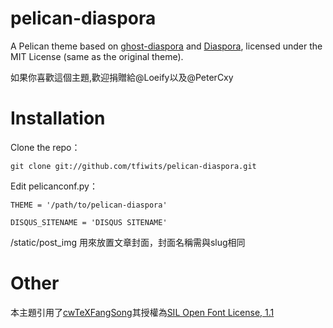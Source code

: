 # pelican-diaspora
A Pelican theme based on [ghost-diaspora](https://github.com/PeterCxy/ghost-diaspora) and [Diaspora](https://github.com/LoeiFy/Diaspora), licensed under the MIT License (same as the original theme).

如果你喜歡這個主題,歡迎捐贈給@Loeify以及@PeterCxy
# Installation
Clone the repo：

``git clone git://github.com/tfiwits/pelican-diaspora.git``

 Edit pelicanconf.py：
```
THEME = '/path/to/pelican-diaspora'

DISQUS_SITENAME = 'DISQUS SITENAME'
```

/static/post_img 用來放置文章封面，封面名稱需與slug相同

# Other

本主題引用了[cwTeXFangSong](https://fonts.google.com/earlyaccess#cwTeXFangSong)其授權為[SIL Open Font License, 1.1](http://fonts.gstatic.com/ea/cwtexfangsong/v3/OFL.txt)
